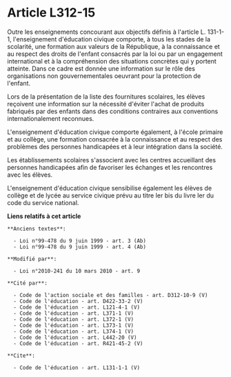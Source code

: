 # Article L312-15

Outre les enseignements concourant aux objectifs définis à l'article L. 131-1-1, l'enseignement d'éducation civique comporte,
à tous les stades de la scolarité, une formation aux valeurs de la République, à la connaissance et au respect des droits de
l'enfant consacrés par la loi ou par un engagement international et à la compréhension des situations concrètes qui y portent
atteinte. Dans ce cadre est donnée une information sur le rôle des organisations non gouvernementales oeuvrant pour la
protection de l'enfant. 

Lors de la présentation de la liste des fournitures scolaires, les élèves reçoivent une information sur la nécessité d'éviter
l'achat de produits fabriqués par des enfants dans des conditions contraires aux conventions internationalement reconnues.

L'enseignement d'éducation civique comporte également, à l'école primaire et au collège, une formation consacrée à la
connaissance et au respect des problèmes des personnes handicapées et à leur intégration dans la société. 

Les établissements scolaires s'associent avec les centres accueillant des personnes handicapées afin de favoriser les
échanges et les rencontres avec les élèves.

L'enseignement d'éducation civique sensibilise également les élèves de collège et de lycée au service civique prévu au titre
Ier bis du livre Ier du code du service national.

**Liens relatifs à cet article**

	**Anciens textes**:

	  - Loi n°99-478 du 9 juin 1999 - art. 3 (Ab)
	  - Loi n°99-478 du 9 juin 1999 - art. 4 (Ab)

	**Modifié par**:

	  - Loi n°2010-241 du 10 mars 2010 - art. 9

	**Cité par**:

	  - Code de l'action sociale et des familles - art. D312-10-9 (V)
	  - Code de l'éducation - art. D422-33-2 (V)
	  - Code de l'éducation - art. L121-4-1 (V)
	  - Code de l'éducation - art. L371-1 (V)
	  - Code de l'éducation - art. L372-1 (V)
	  - Code de l'éducation - art. L373-1 (V)
	  - Code de l'éducation - art. L374-1 (V)
	  - Code de l'éducation - art. L442-20 (V)
	  - Code de l'éducation - art. R421-45-2 (V)

	**Cite**:

	  - Code de l'éducation - art. L131-1-1 (V)

